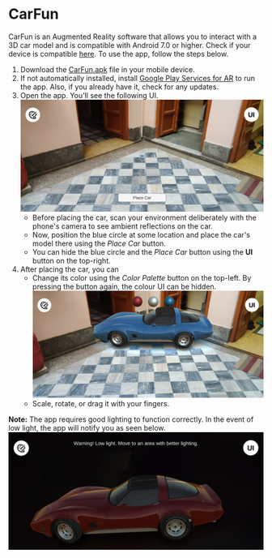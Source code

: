 # CarFun

CarFun is an Augmented Reality software that allows you to interact with a 3D car model and is compatible with Android 7.0 or higher. Check if your device is compatible [here](https://developers.google.com/ar/devices). To use the app, follow the steps below.
1. Download the [CarFun.apk](./Builds/CarFun.apk) file in your mobile device.
2. If not automatically installed, install [Google Play Services for AR](https://play.google.com/store/apps/details?id=com.google.ar.core) to run the app. Also, if you already have it, check for any updates.
3. Open the app. You'll see the following UI.
    ![image](https://github.com/pranshi112/CarFun/blob/main/Images/img1.jpeg)
    - Before placing the car, scan your environment deliberately with the phone's camera to see ambient reflections on the car.
    - Now, position the blue circle at some location and place the car's model there using the  _Place Car_ button.
    - You can hide the blue circle and the _Place Car_ button using the **UI** button on the top-right.
4. After placing the car, you can
    - Change its color using the _Color Palette_ button on the top-left. By pressing the button again, the colour UI can be hidden.
    ![image](https://github.com/pranshi112/CarFun/blob/main/Images/img2.jpeg)
    - Scale, rotate, or drag it with your fingers.

**Note:** The app requires good lighting to function correctly. In the event of low light, the app will notify you as seen below.
![image](https://github.com/pranshi112/CarFun/blob/main/Images/img3.jpeg)
